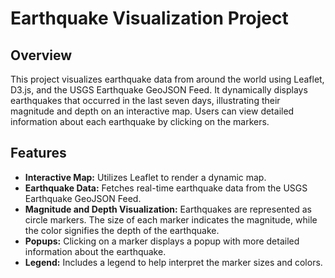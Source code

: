 # Earthquake Visualization Project

## Overview

This project visualizes earthquake data from around the world using Leaflet, D3.js, and the USGS Earthquake GeoJSON Feed. It dynamically displays earthquakes that occurred in the last seven days, illustrating their magnitude and depth on an interactive map. Users can view detailed information about each earthquake by clicking on the markers.

## Features

- **Interactive Map:** Utilizes Leaflet to render a dynamic map.
- **Earthquake Data:** Fetches real-time earthquake data from the USGS Earthquake GeoJSON Feed.
- **Magnitude and Depth Visualization:** Earthquakes are represented as circle markers. The size of each marker indicates the magnitude, while the color signifies the depth of the earthquake.
- **Popups:** Clicking on a marker displays a popup with more detailed information about the earthquake.
- **Legend:** Includes a legend to help interpret the marker sizes and colors.
